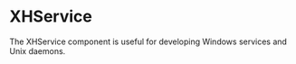 XHService
=========

The XHService component is useful for developing Windows services and Unix daemons.

